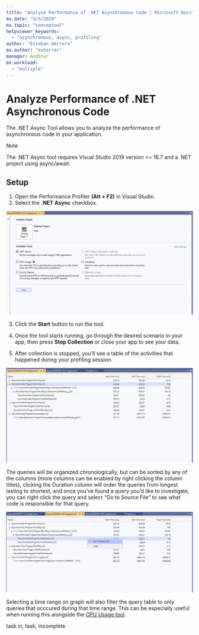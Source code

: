 ```yaml
---
title: "Analyze Performance of .NET Asynchronous Code | Microsoft Docs"
ms.date: "5/5/2020"
ms.topic: "conceptual"
helpviewer_keywords:
  - "asynchronous, async, profiling"
author: "Esteban Herrera"
ms.author: "esherrer"
manager: AndSter
ms.workload:
  - "multiple"
---
```


# Analyze Performance of .NET Asynchronous Code

The .NET Async Tool allows you to analyze the performance of asynchronous code in your application.

>[!NOTE]
> The .NET Async tool requires Visual Studio 2019 version <= 16.7
and a .NET project using async/await.

## Setup

1. Open the Performance Profiler **(Alt + F2)** in Visual Studio.
2. Select the **.NET Async** checkbox.

![.NET Async Tool Selected](./media/async_tool_selected.png ".NET Async Tool Selected")

3. Click the **Start** button to run the tool.

4. Once the tool starts running, go through the desired scenario in your app, then press **Stop Collection** or close your app to see your data.

5. After collection is stopped, you'll see a table of the activities that happened during your profiling session.

![.NET Async Tool Stopped](./media/async_tool_opened.png ".NET Async Tool Stopped")

The queries will be organized chronologically, but can be sorted by any of the columns (more columns can be enabled by right clicking the column titles), clicking the Duration column will order the queries from longest lasting to shortest, and once you’ve found a query you’d like to investigate, you can right click the query and select “Go to Source File” to see what code is responsible for that query.

![Allocation](./media/async_tool_gotosource.png "Allocation")

Selecting a time range on graph will also filter the query table to only queries that occcured during that time range. This can be especially useful when running this alongside the [CPU Usage tool](https://docs.microsoft.com/en-us/visualstudio/profiling/cpu-usage?view=vs-2019).

task in, task, incomplete